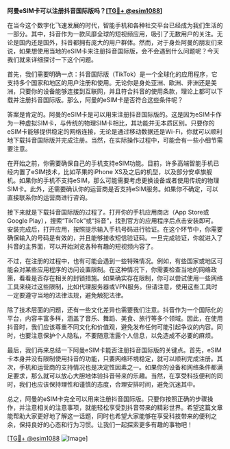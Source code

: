 **阿曼eSIM卡可以注册抖音国际版吗？[[TG💪+ @esim1088](https://t.me/s/esim1088)]**

在当今这个数字化飞速发展的时代，智能手机和各种社交平台已经成为我们生活的一部分。其中，抖音作为一款风靡全球的短视频应用，吸引了无数用户的关注。无论是国内还是国外，抖音都拥有庞大的用户群体。然而，对于身处阿曼的朋友们来说，如果想使用当地的eSIM卡来注册抖音国际版，会不会遇到什么问题呢？今天我们就来详细探讨一下这个问题。

首先，我们需要明确一点：抖音国际版（TikTok）是一个全球化的应用程序，它支持多个国家和地区的用户注册和使用。无论你是身处亚洲、欧洲、非洲还是美洲，只要你的设备能够连接到互联网，并且符合抖音的使用条款，理论上都可以下载并注册抖音国际版。那么，阿曼的eSIM卡是否符合这些条件呢？

答案是肯定的。阿曼的eSIM卡是可以用来注册抖音国际版的。这是因为eSIM卡作为一种虚拟SIM卡，与传统的物理SIM卡相比，其功能并无本质区别。只要你的eSIM卡能够提供稳定的网络连接，无论是通过移动数据还是Wi-Fi，你就可以顺利地下载抖音国际版并完成注册。当然，在实际操作过程中，可能会有一些小细节需要注意。

在开始之前，你需要确保自己的手机支持eSIM功能。目前，许多高端智能手机已经内置了eSIM技术，比如苹果的iPhone XS及之后的机型，以及部分安卓旗舰机。如果你的手机不支持eSIM，那么可能需要考虑更换设备或者使用传统的物理SIM卡。此外，还需要确认你的运营商是否支持eSIM服务。如果你不确定，可以直接联系你的运营商进行咨询。

接下来就是下载抖音国际版的过程了。打开你的手机应用商店（App Store或Google Play），搜索“TikTok”或“抖音”，找到官方的应用程序后点击安装即可。安装完成后，打开应用，按照提示输入手机号码进行验证。在这个环节中，你需要确保输入的号码是有效的，并且能够接收短信验证码。一旦完成验证，你就进入了抖音的主界面，可以开始浏览各种有趣的短视频内容了。

不过，在注册的过程中，也有可能会遇到一些特殊情况。例如，有些国家或地区可能会对某些应用程序的访问设置限制。在这种情况下，你需要检查当地的网络政策，看看是否存在相关的封锁措施。如果确实存在限制，你可以尝试使用一些网络工具来绕过这些限制，比如代理服务器或VPN服务。但请注意，使用这些工具时一定要遵守当地的法律法规，避免触犯法律。

除了技术层面的问题，还有一些文化差异也需要我们注意。抖音作为一个国际化的平台，内容丰富多样，涵盖了音乐、舞蹈、美食、旅行等多个领域。因此，在使用抖音时，我们应该尊重不同文化和价值观，避免发布任何可能引起争议的内容。同时，也要注意保护个人隐私，不要随意泄露个人信息，以免造成不必要的麻烦。

最后，我们再来总结一下阿曼eSIM卡能否注册抖音国际版的关键点。首先，eSIM卡本身并没有限制使用抖音的功能，只要网络环境稳定，就可以顺利完成注册。其次，手机和运营商的支持情况也是决定性因素之一。如果你的设备和网络条件都满足要求，那么就可以放心大胆地体验抖音带来的乐趣。当然，在享受科技便利的同时，我们也应该保持理性和谨慎的态度，合理安排时间，避免沉迷其中。

总之，阿曼的eSIM卡完全可以用来注册抖音国际版。只要你按照正确的步骤操作，并注意相关的注意事项，就能轻松享受到抖音带来的精彩世界。希望这篇文章能帮助大家更好地了解这一话题，同时也希望大家能够在享受科技带来的便利之余，保持良好的心态和行为习惯。让我们一起探索更多有趣的事物吧！

[[TG💪+ @esim1088](https://t.me/s/esim1088) ![Image](https://i.postimg.cc/4NQfJmqS/Snipaste-2025-05-13-00-14-12.png)]